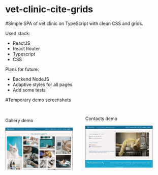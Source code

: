 # vet-clinic-cite-grids

#Simple SPA of vet clinic on TypeScript with clean CSS and grids.

Used stack: 
 - ReactJS
 - React Router
 - Typescript
 - CSS

Plans for future: 
  - Backend NodeJS
  - Adaptive styles for all pages.
  - Add some tests

#Temporary demo screenshots

<div style="display:flex; justify-content:center;">
  <figure style="display: flex; flex-direction: column; margin: 20px 0;">
    <p>Gallery demo</p>
    <img src="vet-clinic\public\images\gallery.png" width = 500 style="display: inline-block;"/>
  </figure>
  <figure style="display: flex; flex-direction: column;">
    <p>Contacts demo</p>
    <img src="vet-clinic\public\images\contacts.png" title="Contacts demo" width = 500 style="display: inline-block;"/>
  </figure>
</div>


